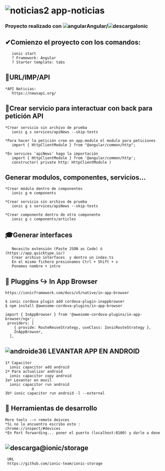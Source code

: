 # ![noticias2](https://user-images.githubusercontent.com/71487857/212994728-242e7ef4-a564-433b-b171-d77209666426.png) app-noticias

### Proyecto realizado con ![angular](https://user-images.githubusercontent.com/71487857/212993270-3cf1454e-f0d7-4164-bc01-20d5fe6469cd.png)Angular/![descarga](https://user-images.githubusercontent.com/71487857/212993697-6234ef26-0e4a-40ce-bc8a-a9bfa858a74b.png)Ionic

## ✔Comienzo el proyecto con los comandos:

```
   ionic start
   ? Framework: Angular
   ? Starter template: tabs

```
 ## 🧵URL/IMP/API 
 
```
*API Noticias:
   https://newsapi.org/
```

## 🎱Crear servicio para interactuar con back para petición API

```
*Crear servicio sin archivo de prueba
   ionic g s services/apiNews --skip-tests

*Para hacer la petición creo en app.module el modulo para peticiones
   import { HttpClientModule } from "@angular/common/http";

*En services 'apiNews' hago la importación
   import { HttpClientModule } from '@angular/common/http';
   constructor( private http: HttpClientModule )

```

## Generar modulos, componentes, servicios...

```
*Crear módulo dentro de componentes
   ionic g m components

*Crear servicio sin archivo de prueba
   ionic g s services/apiNews --skip-tests

*Crear componente dentro de otro componente
   ionic g c components/articles
```

## 🎓Generar interfaces 

```
   Necesito extensión (Paste JSON as Code) ó (https://app.quicktype.io/)
   Crear archivo interfaces  y dentro un index.ts
   En el mismo fichero presionamos Ctrl + Shift + v
   Ponemos nombre + intro
```

## 🔧 Pluggins ↪️ In App Browser

```
https://ionicframework.com/docs/v5/native/in-app-browser

$ ionic cordova plugin add cordova-plugin-inappbrowser 
$ npm install @awesome-cordova-plugins/in-app-browser 

import { InAppBrowser } from '@awesome-cordova-plugins/in-app-browser/ngx';
 providers: [
    { provide: RouteReuseStrategy, useClass: IonicRouteStrategy },
    InAppBrowser,
  ],

```

## ![androide36](https://user-images.githubusercontent.com/71487857/199188171-195d30ba-e4b6-4f3f-bea1-bbf09369c70a.jpg) LEVANTAR APP EN ANDROID
 ```
1º Capacitor
   ionic capacitor add android
2º Para actualizar android
   ionic capacitor copy android
3aº Levantar en movil
   ionic capacitor run android
             ó
3bº ionic capacitor run android -l --external             
```
## 🔎 Herramientas de desarrollo

```
More tools --> remote deivces
*Si no lo encuentro escribo esto :
chrome://inspect/#devices
*En Port forwarding... poner el puerto (localhost:8100) y darle a done
```

 ## ![descarga](https://user-images.githubusercontent.com/71487857/214578135-16d1a768-8961-4099-82ce-43045983b5f6.png)@ionic/storage
 
```
 URL
 https://github.com/ionic-team/ionic-storage
 ```
 
 
